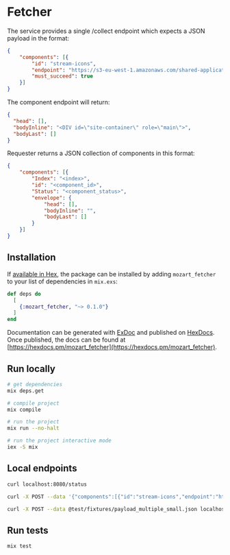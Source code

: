 # Fetcher

The service provides a single /collect endpoint which expects a JSON payload in the format:

```json
{
    "components": [{
        "id": "stream-icons",
        "endpoint": "https://s3-eu-west-1.amazonaws.com/shared-application-buckets-public-1pmfwo80l61it/load-tests/static_envelopes/25082016/small-1.0.4.json",
        "must_succeed": true
    }]
}
```

The component endpoint will return:

```json
{
  "head": [],
  "bodyInline": "<DIV id=\"site-container\" role=\"main\">",
  "bodyLast": []
}
```


Requester returns a JSON collection of components in this format:

```json
{
    "components": [{
        "Index": "<index>",
        "id": "<component_id>",
        "Status": "<component_status>",
        "envelope": {
            "head": [],
            "bodyInline": "",
            "bodyLast": []
        }
    }]
}
```

## Installation

If [available in Hex](https://hex.pm/docs/publish), the package can be installed
by adding `mozart_fetcher` to your list of dependencies in `mix.exs`:

```elixir
def deps do
  [
    {:mozart_fetcher, "~> 0.1.0"}
  ]
end
```

Documentation can be generated with [ExDoc](https://github.com/elixir-lang/ex_doc)
and published on [HexDocs](https://hexdocs.pm). Once published, the docs can
be found at [https://hexdocs.pm/mozart_fetcher](https://hexdocs.pm/mozart_fetcher).


## Run locally

```sh
# get dependencies
mix deps.get

# compile project
mix compile

# run the project
mix run --no-halt

# run the project interactive mode
iex -S mix
```

## Local endpoints

```sh
curl localhost:8080/status

curl -X POST --data '{"components":[{"id":"stream-icons","endpoint":"https://s3-eu-west-1.amazonaws.com/shared-application-buckets-public-1pmfwo80l61it/load-tests/static_envelopes/25082016/small-1.0.4.json","must_succeed":true}]}' localhost:8080/collect

curl -X POST --data @test/fixtures/payload_multiple_small.json localhost:8080/collect
```

## Run tests

```sh
mix test
```
